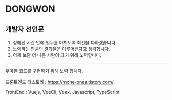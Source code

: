 # DONGWON

<h2>개발자 선언문 </h2>

1. 정해진 시간 안에 업무를 마치도록 최선을 다하겠습니다.
2. 노력하는 만큼의 결과물은 이루어진다고 생각합니다.
3. 어제 보단 더 나은 사람이 되기 위해 노력합니다.
----------------------------------------------------------
   우아한 코드를 구현하기 위해 노력 합니다.

프론트엔드 티스토리 : https://mone-ones.tistory.com/

FrontEnd : Vuejs, VueCli, Vuex, Javascript, TypeScript
